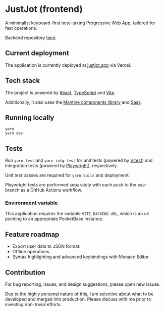 # JustJot (frontend)

A minimalist keyboard-first note-taking Progressive Web App, tailored for fast operations.

Backend repository [here](https://github.com/JunoNgx/justjot-backend).

## Current deployment

The application is currently deployed at [justjot.app](https://justjot.app/) via Vercel.

## Tech stack

The project is powered by [React](https://react.dev/), [TypeScript](https://www.typescriptlang.org/) and [Vite](https://vitejs.dev/).

Additionally, it also uses the [Mantine components library](https://mantine.dev/) and [Sass](https://sass-lang.com/).

## Running locally

```
yarn
yarn dev
```

## Tests

Run `yarn test` and `yarn intg-test` for unit tests (powered by [Vitest](https://vitest.dev/)) and integration tests (powered by [Playwright](https://playwright.dev/)), respectively.

Unit test passes are required for `yarn build` and deployment.

Playwright tests are performed separately with each push to the `main` branch as a GitHub Actions workflow.

### Environment variable

This application requires the variable `VITE_BACKEND_URL`, which is an url pointing to an appropriate PocketBase instance.

## Feature roadmap
* Export user data to JSON format.
* Offline operations.
* Syntax highlighting and advanced keybindings with Monaco Editor.

## Contribution
For bug reporting, issues, and design suggestions, please open new issues.

Due to the highly personal nature of this, I am selective about what to be developed and merged into production. Please discuss with me prior to investing non-trivial efforts.